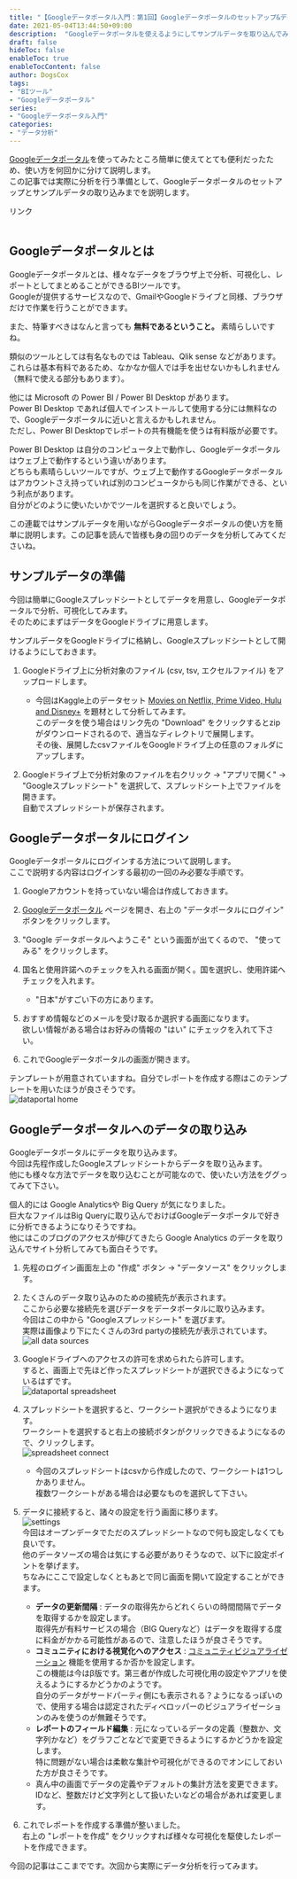 ```yaml
---
title: "【Googleデータポータル入門：第1回】Googleデータポータルのセットアップ&データの取り込み"
date: 2021-05-04T13:44:50+09:00
description:  "Googleデータポータルを使えるようにしてサンプルデータを取り込んでみます。"
draft: false
hideToc: false
enableToc: true
enableTocContent: false
author: DogsCox
tags:
- "BIツール"
- "Googleデータポータル"
series:
- "Googleデータポータル入門"
categories:
- "データ分析"
---
```



[Googleデータポータル](https://marketingplatform.google.com/intl/ja/about/data-studio/ "google_dataportal")を使ってみたところ簡単に使えてとても便利だったため、使い方を何回かに分けて説明します。  
この記事では実際に分析を行う準備として、Googleデータポータルのセットアップとサンプルデータの取り込みまでを説明します。

<!-- START MoshimoAffiliateEasyLink -->
<script type="text/javascript">
(function(b,c,f,g,a,d,e){b.MoshimoAffiliateObject=a;
b[a]=b[a]||function(){arguments.currentScript=c.currentScript
||c.scripts[c.scripts.length-2];(b[a].q=b[a].q||[]).push(arguments)};
c.getElementById(a)||(d=c.createElement(f),d.src=g,
d.id=a,e=c.getElementsByTagName("body")[0],e.appendChild(d))})
(window,document,"script","//dn.msmstatic.com/site/cardlink/bundle.js?20220329","msmaflink");
msmaflink({"n":"Googleデータポータルによるレポート作成の教科書　多様なデータベースと接続するウェブ解析レポートを徹底解説／安田渉／小川卓／江尻俊章【3000円以上送料無料】","b":"","t":"","d":"https:\/\/thumbnail.image.rakuten.co.jp","c_p":"","p":["\/@0_mall\/booxstore\/cabinet\/01066\/bk4839975736.jpg"],"u":{"u":"https:\/\/item.rakuten.co.jp\/booxstore\/bk-4839975736\/","t":"rakuten","r_v":""},"v":"2.1","b_l":[{"id":1,"u_tx":"楽天市場で見る","u_bc":"#f76956","u_url":"https:\/\/item.rakuten.co.jp\/booxstore\/bk-4839975736\/","a_id":2682976,"p_id":54,"pl_id":27059,"pc_id":54,"s_n":"rakuten","u_so":1}],"eid":"7PBdU","s":"s"});
</script>
<div id="msmaflink-7PBdU">リンク</div>
<br>
<!-- MoshimoAffiliateEasyLink END -->

## Googleデータポータルとは
Googleデータポータルとは、様々なデータをブラウザ上で分析、可視化し、レポートとしてまとめることができるBIツールです。  
Googleが提供するサービスなので、GmailやGoogleドライブと同様、ブラウザだけで作業を行うことができます。  

また、特筆すべきはなんと言っても __無料であるということ。__ 素晴らしいですね。  

類似のツールとしては有名なものでは Tableau、Qlik sense などがあります。  
これらは基本有料であるため、なかなか個人では手を出せないかもしれません（無料で使える部分もあります）。  

他には Microsoft の Power BI / Power BI Desktop があります。  
Power BI Desktop であれば個人でインストールして使用する分には無料なので、Googleデータポータルに近いと言えるかもしれません。  
ただし、Power BI Desktopでレポートの共有機能を使うは有料版が必要です。  

Power BI Desktop は自分のコンピュータ上で動作し、Googleデータポータルはウェブ上で動作するという違いがあります。   
どちらも素晴らしいツールですが、ウェブ上で動作するGoogleデータポータルはアカウントさえ持っていれば別のコンピュータからも同じ作業ができる、という利点があります。  
自分がどのように使いたいかでツールを選択すると良いでしょう。  

この連載ではサンプルデータを用いながらGoogleデータポータルの使い方を簡単に説明します。この記事を読んで皆様も身の回りのデータを分析してみてくださいね。  

## サンプルデータの準備
今回は簡単にGoogleスプレッドシートとしてデータを用意し、Googleデータポータルで分析、可視化してみます。  
そのためにまずはデータをGoogleドライブに用意します。  

サンプルデータをGoogleドライブに格納し、Googleスプレッドシートとして開けるようにしておきます。

1. Googleドライブ上に分析対象のファイル (csv, tsv, エクセルファイル) をアップロードします。
    - 今回はKaggle上のデータセット [Movies on Netflix, Prime Video, Hulu and Disney+](https://www.kaggle.com/ruchi798/movies-on-netflix-prime-video-hulu-and-disney "movie") を題材として分析してみます。  
    このデータを使う場合はリンク先の "Download" をクリックするとzipがダウンロードされるので、適当なディレクトリで展開します。  
    その後、展開したcsvファイルをGoogleドライブ上の任意のフォルダにアップします。

1. Googleドライブ上で分析対象のファイルを右クリック → "アプリで開く" → "Googleスプレッドシート" を選択して、スプレッドシート上でファイルを開きます。  
自動でスプレッドシートが保存されます。


## Googleデータポータルにログイン
Googleデータポータルにログインする方法について説明します。  
ここで説明する内容はログインする最初の一回のみ必要な手順です。

1. Googleアカウントを持っていない場合は作成しておきます。

1. [Googleデータポータル](https://marketingplatform.google.com/intl/ja/about/data-studio/ "google_dataportal") ページを開き、右上の "データポータルにログイン" ボタンをクリックします。

1. "Google データポータルへようこそ" という画面が出てくるので、 "使ってみる" をクリックします。

1. 国名と使用許諾へのチェックを入れる画面が開く。国を選択し、使用許諾へチェックを入れます。
    - "日本"がすごい下の方にあります。

1. おすすめ情報などのメールを受け取るか選択する画面になります。  
欲しい情報がある場合はお好みの情報の "はい" にチェックを入れて下さい。

1. これでGoogleデータポータルの画面が開きます。  

テンプレートが用意されていますね。自分でレポートを作成する際はこのテンプレートを用いたほうが良さそうです。  
![dataportal home](/images/google_dataportal_setup/dataportal_home.png "dataportal_home") 


## Googleデータポータルへのデータの取り込み
Googleデータポータルにデータを取り込みます。  
今回は先程作成したGoogleスプレッドシートからデータを取り込みます。  
他にも様々な方法でデータを取り込むことが可能なので、使いたい方法をググってみて下さい。  

個人的には Google Analyticsや Big Query が気になりました。  
巨大なファイルはBig Queryに取り込んでおけばGoogleデータポータルで好きに分析できるようになりそうですね。  
他にはこのブログのアクセスが伸びてきたら Google Analytics のデータを取り込んでサイト分析してみても面白そうです。

1. 先程のログイン画面左上の "作成" ボタン → "データソース" をクリックします。

1. たくさんのデータ取り込みのための接続先が表示されます。  
ここから必要な接続先を選びデータをデータポータルに取り込みます。  
今回はこの中から "Googleスプレッドシート" を選びます。  
実際は画像より下にたくさんの3rd partyの接続先が表示されています。  
![all data sources](/images/google_dataportal_setup/data_sources_all.png "all_data_sources")  

1. Googleドライブへのアクセスの許可を求められたら許可します。  
すると、画面上で先ほど作ったスプレッドシートが選択できるようになっているはずです。  
![dataportal spreadsheet](/images/google_dataportal_setup/dataportal_source_spreadsheet.png "dataportal_spreadsheet")  

1. スプレッドシートを選択すると、ワークシート選択ができるようになります。  
ワークシートを選択すると右上の接続ボタンがクリックできるようになるので、クリックします。  
![spreadsheet connect](/images/google_dataportal_setup/dataportal_source_spreadsheet_connect.png "connect")  
    - 今回のスプレッドシートはcsvから作成したので、ワークシートは1つしかありません。  
    複数ワークシートがある場合は必要なものを選択して下さい。

1. データに接続すると、諸々の設定を行う画面に移ります。  
![settings](/images/google_dataportal_setup/dataportal_settings.png "settings")  
今回はオープンデータでただのスプレッドシートなので何も設定しなくても良いです。  
他のデータソーズの場合は気にする必要がありそうなので、以下に設定ポイントを挙げます。  
ちなみにここで設定しなくともあとで同じ画面を開いて設定することができます。
    - __データの更新間隔__ : データの取得先からどれくらいの時間間隔でデータを取得するかを設定します。  
    取得先が有料サービスの場合（BIG Queryなど）はデータを取得する度に料金がかかる可能性があるので、注意したほうが良さそうです。
    - __コミュニティにおける視覚化へのアクセス__ : [コミュニティビジュアライゼーション](https://support.google.com/datastudio/answer/9206527?hl=ja "community_visualization") 機能を使用するか否かを設定します。  
    この機能は今はβ版です。第三者が作成した可視化用の設定やアプリを使えるようにするかどうかのようです。  
    自分のデータがサードパーティ側にも表示される？ようになるっぽいので、使用する場合は認定されたディベロッパーのビジュアライゼーションのみを使うのが無難そうです。
    - __レポートのフィールド編集__ : 元になっているデータの定義（整数か、文字列かなど）をグラフごとなどで変更できるようにするかどうかを設定します。  
    特に問題がない場合は柔軟な集計や可視化ができるのでオンにしておいた方が良さそうです。
    - 真ん中の画面でデータの定義やデフォルトの集計方法を変更できます。  
    IDなど、整数だけど文字列として扱いたいなどの場合があれば変更します。

1. これでレポートを作成する準備が整いました。  
右上の "レポートを作成" をクリックすれば様々な可視化を駆使したレポートを作成できます。

今回の記事はここまでです。次回から実際にデータ分析を行ってみます。
